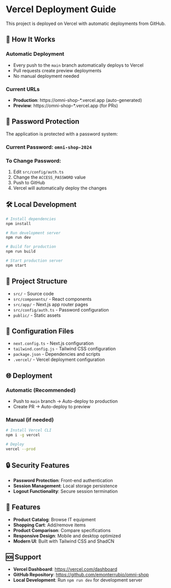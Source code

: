 # Vercel Deployment Guide

This project is deployed on Vercel with automatic deployments from GitHub.

## 🚀 How It Works

### **Automatic Deployment**
- Every push to the `main` branch automatically deploys to Vercel
- Pull requests create preview deployments
- No manual deployment needed

### **Current URLs**
- **Production**: https://omni-shop-*.vercel.app (auto-generated)
- **Preview**: https://omni-shop-*.vercel.app (for PRs)

## 🔐 Password Protection

The application is protected with a password system:

### **Current Password**: `omni-shop-2024`

### **To Change Password**:
1. Edit `src/config/auth.ts`
2. Change the `ACCESS_PASSWORD` value
3. Push to GitHub
4. Vercel will automatically deploy the changes

## 🛠️ Local Development

```bash
# Install dependencies
npm install

# Run development server
npm run dev

# Build for production
npm run build

# Start production server
npm start
```

## 📁 Project Structure

- `src/` - Source code
- `src/components/` - React components
- `src/app/` - Next.js app router pages
- `src/config/auth.ts` - Password configuration
- `public/` - Static assets

## 🔧 Configuration Files

- `next.config.ts` - Next.js configuration
- `tailwind.config.js` - Tailwind CSS configuration
- `package.json` - Dependencies and scripts
- `.vercel/` - Vercel deployment configuration

## 🌐 Deployment

### **Automatic (Recommended)**
- Push to `main` branch → Auto-deploy to production
- Create PR → Auto-deploy to preview

### **Manual (if needed)**
```bash
# Install Vercel CLI
npm i -g vercel

# Deploy
vercel --prod
```

## 🔒 Security Features

- **Password Protection**: Front-end authentication
- **Session Management**: Local storage persistence
- **Logout Functionality**: Secure session termination

## 📱 Features

- **Product Catalog**: Browse IT equipment
- **Shopping Cart**: Add/remove items
- **Product Comparison**: Compare specifications
- **Responsive Design**: Mobile and desktop optimized
- **Modern UI**: Built with Tailwind CSS and ShadCN

## 🆘 Support

- **Vercel Dashboard**: https://vercel.com/dashboard
- **GitHub Repository**: https://github.com/emonterrubio/omni-shop
- **Local Development**: Run `npm run dev` for development server
